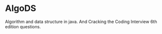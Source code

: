 # AlgoDS

Algorithm and data structure in java.
And Cracking the Coding Interview 6th edition questions.


